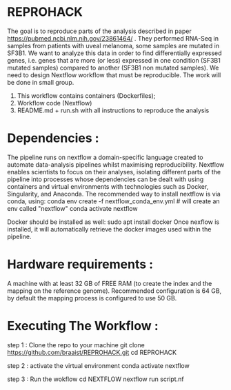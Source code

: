 # REPROHACK

The goal is to reproduce parts of the analysis described in paper https://pubmed.ncbi.nlm.nih.gov/23861464/ . They performed RNA-Seq in samples from patients with uveal melanoma, some samples are mutated in SF3B1. We want to analyze this data in order to find differentially expressed genes, i.e. genes that are more (or less) expressed in one condition (SF3B1 mutated samples) compared to another (SF3B1 non mutated samples). We need to design Nextflow workflow that must be reproducible. The work will be done in small group.
1. This workflow contains containers (Dockerfiles);
2. Workflow code (Nextflow)
3. README.md + run.sh with all instructions to reproduce the analysis

# Dependencies : 
The pipeline runs on nextflow a domain-specific language created to automate data-analysis pipelines whilst maximising reproducibility. Nextflow enables scientists to focus on their analyses, isolating different parts of the pipeline into processes whose dependencies can be dealt with using containers and virtual environments with technologies such as Docker, Singularity, and Anaconda.
The recommended way to install nextflow is via conda, using:
conda env create -f nextflow_conda_env.yml # will create an env called "nextflow"
conda activate nextflow

Docker should be installed as well:
sudo apt install docker
Once nexflow is installed, it will automatically retrieve the docker images used within the pipeline.

# Hardware requirements :
A machine with at least 32 GB of FREE RAM (to create the index and the mapping on the reference genome). Recommended configuration is 64 GB, by default the mapping process is configured to use 50 GB.

# Executing The Workflow :
step 1 : Clone the repo to your machine
git clone https://github.com/braaist/REPROHACK.git
cd REPROHACK 

step 2 : activate the virtual environment
conda activate nextflow

step 3 : Run the wokflow
cd NEXTFLOW
nextflow run script.nf 

